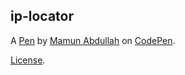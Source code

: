 ip-locator
----------


A [Pen](https://codepen.io/thetradecoder/pen/BaKybpL) by [Mamun Abdullah](https://codepen.io/thetradecoder) on [CodePen](https://codepen.io).

[License](https://codepen.io/thetradecoder/pen/BaKybpL/license).